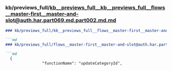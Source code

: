 ### kb/previews_full/kb__previews_full__kb__previews_full__flows__master-first__master-and-slot@auth.har.part069.md.part002.md.md

```md
### kb/previews_full/kb__previews_full__flows__master-first__master-and-slot@auth.har.part069.md.part002.md

```md
### kb/previews_full/flows__master-first__master-and-slot@auth.har.part069.md (part 002)

```md
  {
                "functionName": "updateCategoryId",
            
```

```

```

```
